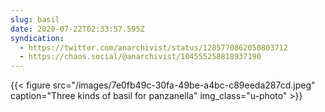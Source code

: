 ```yaml
---
slug: basil
date: 2020-07-22T02:33:57.595Z
syndication:
  - https://twitter.com/anarchivist/status/1285770862050803712
  - https://chaos.social/@anarchivist/104555258818937190
---
```

{{< figure src="/images/7e0fb49c-30fa-49be-a4bc-c89eeda287cd.jpeg" caption="Three kinds of basil for panzanella" img_class="u-photo" >}}
